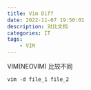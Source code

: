 ```yaml
---
title: Vim Diff
date: 2022-11-07 19:50:01
description: 对比文档
categories: IT
tags:
	- VIM
---
```


VIM(NEOVIM) 比较不同
```
vim -d file_1 file_2
```



